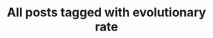 ---
layout: tag
title: "All posts tagged with evolutionary rate"
permalink: /weblog/tags/evolutionary-rate/
taxonomy: evolutionary rate
---